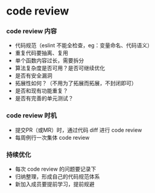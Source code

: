 
# code review

### code review 内容
- 代码规范（eslint 不能全检查，eg：变量命名、代码语义）
- 重复代码要抽离、复用
- 单个函数内容过长，需要拆分
- 算法复杂度是否可用？是否可继续优化
- 是否有安全漏洞
- 拓展性如何？（不用为了拓展而拓展，不封闭即可）
- 是否和现有功能重复？
- 是否有完善的单元测试？

### code review 时机
- 提交PR（或MR）时，通过代码 diff 进行 code review
- 每周例行一次集体 code review

### 持续优化
- 每次 code review 的问题要记录下
- 归纳整理，形成自己的代码规范体系
- 新加入成员要提前学习，提前规避


